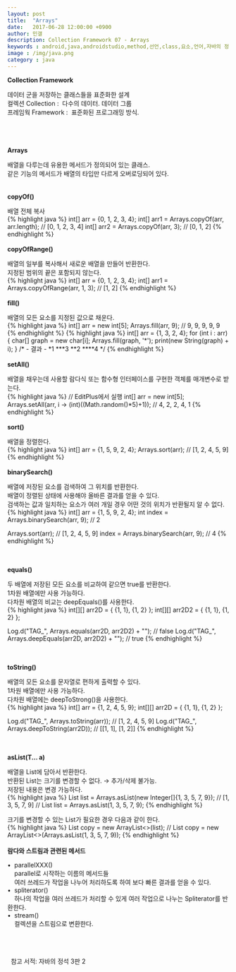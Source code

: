 ```yaml
---
layout: post
title:  "Arrays"
date:   2017-06-28 12:00:00 +0900
author: 민갤
description: Collection Framework 07 - Arrays
keywords : android,java,androidstudio,method,선언,class,요소,언어,자바의 정석,프로그래밍,Collection,Framework,Arrays
image : /img/java.png
category : java
---
```

<div><strong class="h2">Collection Framework</strong></div><p></p>
<div>데이터 군을 저장하는 클래스들을 표준화한 설계</div>
<div>컬렉션 Collection :&nbsp; 다수의 데이터. 데이터 그룹</div>
<div>프레임웍 Framework :&nbsp; 표준화된 프로그래밍 방식.</div>

<br>
<br>
<br>
<br>

<div><strong class="h2">Arrays</strong></div><p></p>
<div>배열을 다루는데 유용한 메서드가 정의되어 있는 클래스.</div>
<div>같은 기능의 메서드가 배열의 타입만 다르게 오버로딩되어 있다.</div>

<br>
<br>

<div><strong>copyOf()</strong></div><p></p>
<div>배열 전체 복사</div>
{% highlight java %}
int[] arr = {0, 1, 2, 3, 4};
int[] arr1 = Arrays.copyOf(arr, arr.length);     // [0, 1, 2, 3, 4]
int[] arr2 = Arrays.copyOf(arr, 3);              // [0, 1, 2]
{% endhighlight %}

<br>
<br>

<div><strong>copyOfRange()</strong></div><p></p>
<div>배열의 일부를 복사해서 새로운 배열을 만들어 반환한다.</div>
<div>지정된 범위의 끝은 포함되지 않는다.</div>
{% highlight java %}
int[] arr = {0, 1, 2, 3, 4};
int[] arr1 = Arrays.copyOfRange(arr, 1, 3);      // [1, 2]
{% endhighlight %}

<br>
<br>

<div><strong>fill()</strong></div><p></p>
<div>배열의 모든 요소를 지정된 값으로 채운다.</div>
{% highlight java %}
int[] arr = new int[5];
Arrays.fill(arr, 9);                                       // 9, 9, 9, 9, 9
{% endhighlight %}
{% highlight java %}
int[] arr = {1, 3, 2, 4};
for (int i : arr) {
    char[] graph = new char[i];
    Arrays.fill(graph, '*');
    print(new String(graph) + i);
}
/* - 결과 -
     *1
     ***3
     **2
     ****4  
*/
{% endhighlight %}

<br>
<br>

<div><strong>setAll()</strong></div><p></p>
<div>배열을 채우는데 사용할 람다식 또는 함수형 인터페이스를 구현한 객체를 매개변수로 받는다.</div>
{% highlight java %}
// EditPlus에서 실행
int[] arr = new int[5];
Arrays.setAll(arr, i -> (int)((Math.random()*5)+1));       // 4, 2, 2, 4, 1
{% endhighlight %}

<br>
<br>

<div><strong>sort()</strong></div><p></p>
<div>배열을 정렬한다.</div>
{% highlight java %}
int[] arr = {1, 5, 9, 2, 4};
Arrays.sort(arr);                      // [1, 2, 4, 5, 9]
{% endhighlight %}

<br>
<br>

<div><strong>binarySearch()</strong></div><p></p>
<div>배열에 저장된 요소를 검색하여 그 위치를 반환한다.</div>
<div>배열이 정렬된 상태에 사용해야 올바른 결과를 얻을 수 있다.</div>
<div>검색하는 값과 일치하는 요소가 여러 개일 경우 어떤 것의 위치가 반환될지 알 수 없다.</div>
{% highlight java %}
int[] arr = {1, 5, 9, 2, 4};
int index = Arrays.binarySearch(arr, 9);         // 2

Arrays.sort(arr);                                // [1, 2, 4, 5, 9]
index = Arrays.binarySearch(arr, 9);             // 4
{% endhighlight %}

<br>
<br>

<div><strong>equals()</strong></div><p></p>
<div>두 배열에 저장된 모든 요소를 비교하여 같으면 true를 반환한다.</div>
<div>1차원 배열에만 사용 가능하다.</div>
<div>다차원 배열의 비교는 deepEquals()를 사용한다.</div>
{% highlight java %}
int[][] arr2D = { {1, 1}, {1, 2} };
int[][] arr2D2 = { {1, 1}, {1, 2} };

Log.d("TAG_", Arrays.equals(arr2D, arr2D2) + "");        // false
Log.d("TAG_", Arrays.deepEquals(arr2D, arr2D2) + "");    // true
{% endhighlight %}

<br>
<br>

<div><strong>toString()</strong></div><p></p>
<div>배열의 모든 요소를 문자열로 편하게 출력할 수 있다.</div>
<div>1차원 배열에만 사용 가능하다.</div>
<div>다차원 배열에는 deepToStrong()을 사용한다.</div>
{% highlight java %}
int[] arr = {1, 2, 4, 5, 9};
int[][] arr2D = { {1, 1}, {1, 2} };

Log.d("TAG_", Arrays.toString(arr));                     // [1, 2, 4, 5, 9]
Log.d("TAG_", Arrays.deepToString(arr2D));               // [[1, 1], [1, 2]]
{% endhighlight %}

<br>
<br>

<div><strong>asList(T... a)</strong></div><p></p>
<div>배열을 List에 담아서 반환한다.</div>
<div>반환된 List는 크기를 변경할 수 없다. → 추가/삭제 불가능.</div>
<div>저장된 내용은 변경 가능하다.</div>
{% highlight java %}
List list = Arrays.asList(new Integer[]{1, 3, 5, 7, 9});       // [1, 3, 5, 7, 9]
// List<Integer> list = Arrays.asList(1, 3, 5, 7, 9);
{% endhighlight %}<p></p>
<div>크기를 변경할 수 있는 List가 필요한 경우 다음과 같이 한다.</div>
{% highlight java %}
List<Integer> copy = new ArrayList<>(list);
// List<Integer> copy = new ArrayList<>(Arrays.asList(1, 3, 5, 7, 9));
{% endhighlight %}

<br>
<br>

<div><strong>람다와 스트림과 관련된 메서드</strong></div><p></p>
<div>&#149;&nbsp; parallelXXX()<div>
<div>&nbsp; &nbsp; parallel로 시작하는 이름의 메서드들</div>
<div>&nbsp; &nbsp; 여러 쓰레드가 작업을 나누어 처리하도록 하여 보다 빠른 결과를 얻을 수 있다.</div>
<div>&#149;&nbsp; spliterator()</div>
<div>&nbsp; &nbsp; 하나의 작업을 여러 쓰레드가 처리할 수 있게 여러 작업으로 나누는 Spliterator를 반환한다.</div>
<div>&#149;&nbsp; stream()</div>
<div>&nbsp; &nbsp; 컬렉션을 스트림으로 변환한다.</div>

<br>
<br>
<br>

&#149;&nbsp; 참고 서적: 자바의 정석 3판 2